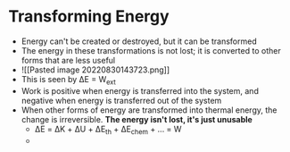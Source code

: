 # Transforming Energy
- Energy can't be created or destroyed, but it can be transformed
- The energy in these transformations is not lost; it is converted to other forms that are less useful
- ![[Pasted image 20220830143723.png]]
- This is seen by ΔE = W<sub>ext</sub>
- Work is positive when energy is transferred into the system, and negative when energy is transferred out of the system
- When other forms of energy are transformed into thermal energy, the change is irreversible. **The energy isn't lost, it's just unusable**
	- ΔE = ΔK + ΔU + ΔE<sub>th</sub> + ΔE<sub>chem</sub> + ... = W
	- 